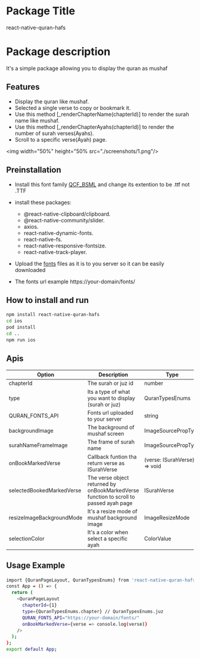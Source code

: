 # Package Title

react-native-quran-hafs

# Package description

It's a simple package allowing you to display the quran as mushaf

## Features

- Display the quran like mushaf.
- Selected a single verse to copy or bookmark it.
- Use this method [_renderChapterName(chapterId)] to render the surah name like mushaf.
- Use this method [_renderChapterAyahs(chapterId)] to render the number of surah verses(Ayahs).
- Scroll to a specific verse(Ayah) page.

<!-- ![Screenshot](./screenshots/1.png) -->

<img width="50%" height="50% src="./screenshots/1.png"/>

## Preinstallation

- Install this font family [QCF_BSML](https://github.com/quran/quran.com-images/blob/master/res/fonts/QCF_BSML.TTF) and change its extention to be .ttf not .TTF

- install these packages:

  - @react-native-clipboard/clipboard.
  - @react-native-community/slider.
  - axios.
  - react-native-dynamic-fonts.
  - react-native-fs.
  - react-native-responsive-fontsize.
  - react-native-track-player.

- Upload the [fonts](https://github.com/quran/quran.com-images/tree/master/res/fonts) files as it is to you server so it can be easily downloaded

- The fonts url example https://your-domain/fonts/

## How to install and run

```bash
npm install react-native-quran-hafs
cd ios
pod install
cd ..
npm run ios
```

## Apis

| Option                    | Description                                                                           | Type                         | Required |
| ------------------------- | ------------------------------------------------------------------------------------- | ---------------------------- | -------- |
| chapterId                 | The surah or juz id                                                                   | number                       | true     |
| type                      | Its a type of what you want to display (surah or juz)                                 | QuranTypesEnums              | true     |
| QURAN_FONTS_API           | Fonts url uploaded to your server                                                     | string                       | true     |
| backgroundImage           | The background of mushaf screen                                                       | ImageSourcePropType          | false    |
| surahNameFrameImage       | The frame of surah name                                                               | ImageSourcePropType          | false    |
| onBookMarkedVerse         | Callback funtion tha return verse as ISurahVerse                                      | (verse: ISurahVerse) => void | false    |
| selectedBookedMarkedVerse | The verse object returned by onBookMarkedVerse function to scroll to passed ayah page | ISurahVerse                  | false    |
| resizeImageBackgroundMode | It's a resize mode of mushaf background image                                         | ImageResizeMode              | false    |
| selectionColor            | It's a color when select a specific ayah                                              | ColorValue                   | false    |

## Usage Example

```bash
import {QuranPageLayout, QuranTypesEnums} from 'react-native-quran-hafs';
const App = () => {
  return (
    <QuranPageLayout
      chapterId={1}
      type={QuranTypesEnums.chapter} // QuranTypesEnums.juz
      QURAN_FONTS_API="https://your-domain/fonts/"
      onBookMarkedVerse={verse => console.log(verse)}
    />
  );
};
export default App;
```

<!-- ## How to:

- Scroll to specific verse: -->

<!-- ![Screenshot](./test.jpg) -->
